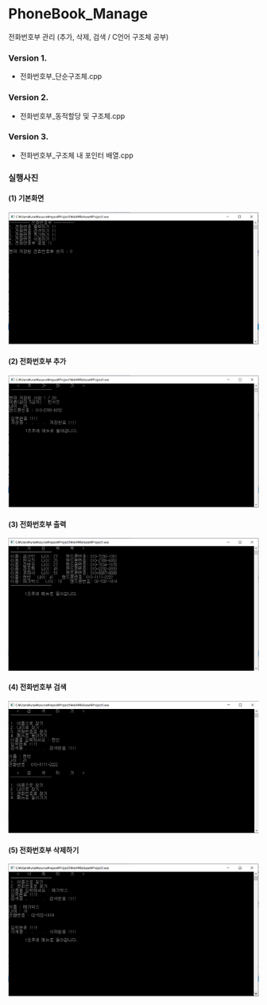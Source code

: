 # PhoneBook_Manage
전화번호부 관리 (추가, 삭제, 검색 / C언어 구조체 공부)

### Version 1.
- 전화번호부_단순구조체.cpp

### Version 2.
- 전화번호부_동적할당 및 구조체.cpp

### Version 3.
- 전화번호부_구조체 내 포인터 배열.cpp

### 실행사진

#### (1) 기본화면
![기본](./readme_image/기본.PNG)

#### (2) 전화번호부 추가
![추가하기](./readme_image/추가하기.PNG)

#### (3) 전화번호부 출력
![전화번호부출력](./readme_image/전화번호부출력.PNG)

#### (4) 전화번호부 검색
![검색하기](./readme_image/검색하기.PNG)

#### (5) 전화번호부 삭제하기
![삭제하기](./readme_image/삭제하기.PNG)

